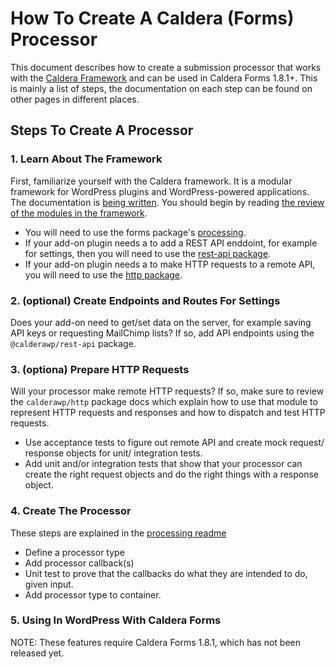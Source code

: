 # How To Create A Caldera (Forms) Processor
This document describes how to create a submission processor that works with the [Caldera Framework](https://github.com/CalderaWP/caldera) and can be used in Caldera Forms 1.8.1+. This is mainly a list of steps, the documentation on each step can be found on other pages in different places.


## Steps To Create A Processor

### 1. Learn About The Framework
First, familiarize yourself with the Caldera framework. It is a modular framework for WordPress plugins and WordPress-powered applications. The documentation is [being written](https://github.com/CalderaWP/caldera/#documentation). You should begin by reading [the review of the modules in the framework](https://github.com/CalderaWP/caldera/blob/master/php-packages/core/README.md#overview).
  
  
* You will need to use the forms package's [processing](https://github.com/CalderaWP/forms/tree/master/src/Processing). 
* If your add-on plugin needs a to add a REST API enddoint, for example for settings, then you will need to use the [rest-api package](https://github.com/CalderaWP/caldera/blob/master/php-packages/rest-api/README.md). 
* If your add-on plugin needs a to make HTTP requests to a remote API, you will need to use the [http package](https://github.com/CalderaWP/caldera/blob/master/php-packages/http/README.md). 




### 2. (optional) Create Endpoints and Routes For Settings
Does your add-on need to get/set data on the server, for example saving API keys or requesting MailChimp lists? If so, add API endpoints using the `@calderawp/rest-api` package.

### 3. (optiona) Prepare HTTP Requests
Will your processor make remote HTTP requests? If so, make sure to review the `calderawp/http` package docs which explain how to use that module to represent HTTP requests and responses and how to dispatch and test HTTP requests.

* Use acceptance tests to figure out remote API and create mock request/ response objects for unit/ integration tests.
* Add unit and/or integration tests that show that your processor can create the right request objects and do the right things with a response object.
    
### 4. Create The Processor
These steps are explained in the [processing readme](https://github.com/CalderaWP/caldera/blob/master/php-packages/forms/src/Processing/README.md)
* Define a processor type
* Add processor callback(s)
* Unit test to prove that the callbacks do what they are intended to do, given input.
* Add processor type to container.

### 5. Using In WordPress With Caldera Forms
NOTE: These features require Caldera Forms 1.8.1, which has not been released yet.
